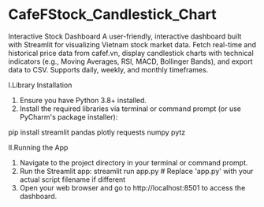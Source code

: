 # CafeFStock_Candlestick_Chart
Interactive Stock Dashboard
A user-friendly, interactive dashboard built with Streamlit for visualizing Vietnam stock market data. Fetch real-time and historical price data from cafef.vn, display candlestick charts with technical indicators (e.g., Moving Averages, RSI, MACD, Bollinger Bands), and export data to CSV. Supports daily, weekly, and monthly timeframes.

I.Library Installation
1. Ensure you have Python 3.8+ installed.
2. Install the required libraries via terminal or command prompt (or use PyCharm's package installer):

pip install streamlit pandas plotly requests numpy pytz

II.Running the App
1. Navigate to the project directory in your terminal or command prompt.
2. Run the Streamlit app:
streamlit run app.py  # Replace 'app.py' with your actual script filename if different
3. Open your web browser and go to http://localhost:8501 to access the dashboard.
